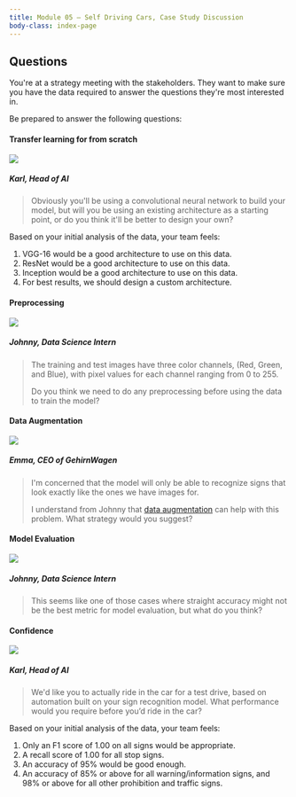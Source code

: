 ```yaml
---
title: Module 05 — Self Driving Cars, Case Study Discussion
body-class: index-page
---
```

<style type="text/css">
    article ol { list-style-type: upper-alpha; }
    article ol li { list-style-type: upper-alpha; }
</style>


## Questions
You're at a strategy meeting with the stakeholders. They want to make sure you have the data required to answer the questions they're most interested in.

Be prepared to answer the following questions:

#### Transfer learning for from scratch

<div class="dialogue">
	<img src="{{URLROOT}}/shared/img/karl.jpg">
	<h5>Karl, Head of AI</h5>
	<blockquote><p>Obviously you'll be using a convolutional neural network to build your model, but will you be using an existing architecture as a starting point, or do you think it'll be better to design your own?</p></blockquote>
</div>

Based on your initial analysis of the data, your team feels:

1. VGG-16 would be a good architecture to use on this data.
2. ResNet would be a good architecture to use on this data.
3. Inception would be a good architecture to use on this data.
4. For best results, we should design a custom architecture.

#### Preprocessing

<div class="dialogue">
	<img src="{{URLROOT}}/shared/img/johnny.jpg">
	<h5>Johnny, Data Science Intern</h5>
	<blockquote><p>The training and test images have three color channels, (Red, Green, and Blue), with pixel values for each channel ranging from 0 to 255.</p><p>Do you think we need to do any preprocessing before using the data to train the model?</p></blockquote>
</div>

#### Data Augmentation

<div class="dialogue">
	<img src="{{URLROOT}}/shared/img/emma.jpg">
	<h5>Emma, CEO of GehirnWagen</h5>
	<blockquote><p>I'm concerned that the model will only be able to recognize signs that look exactly like the ones we have images for.</p><p>I understand from Johnny that <a href="https://www.tensorflow.org/guide/keras/preprocessing_layers#preprocessing_data_before_the_model_or_inside_the_model">data augmentation</a> can help with this problem. What strategy would you suggest?</p></blockquote>
</div>

#### Model Evaluation

<div class="dialogue">
	<img src="{{URLROOT}}/shared/img/johnny.jpg">
	<h5>Johnny, Data Science Intern</h5>
	<blockquote><p>This seems like one of those cases where straight accuracy might not be the best metric for model evaluation, but what do you think?</p></blockquote>
</div>

#### Confidence

<div class="dialogue">
	<img src="{{URLROOT}}/shared/img/karl.jpg">
	<h5>Karl, Head of AI</h5>
	<blockquote><p>We'd like you to actually ride in the car for a test drive, based on automation built on your sign recognition model. What performance would you require before you’d ride in the car?</p></blockquote>
</div>

Based on your initial analysis of the data, your team feels:

1. Only an F1 score of 1.00 on all signs would be appropriate.
2. A recall score of 1.00 for all stop signs.
3. An accuracy of 95% would be good enough.
4. An accuracy of 85% or above for all warning/information signs, and 98% or above for all other prohibition and traffic signs.



[^1]: [CEO photo by Amy Hirschi on Unsplash](https://unsplash.com/photos/b3AYk8HKCl0)

[^2]: [Head of AI photo by Ameer Basheer on Unsplash](https://unsplash.com/photos/ABuzWPku1Ug)

[^3]: [Data Science Intern photo by Fábio Lucas on Unsplash](https://unsplash.com/photos/iczrMDNuvzkml-pxK0Ovmw)